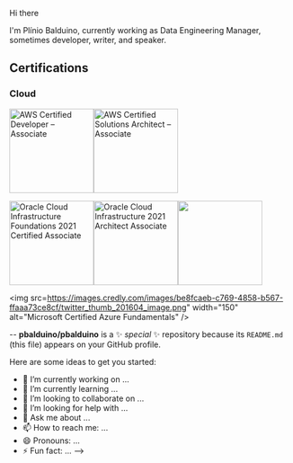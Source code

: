 Hi there

I'm Plínio Balduino, currently working as Data Engineering Manager, sometimes developer, writer, and speaker.

## Certifications

### Cloud

<img src="https://images.credly.com/size/680x680/images/b9feab85-1a43-4f6c-99a5-631b88d5461b/image.png" width="150" alt="AWS Certified Developer – Associate" /><img src="https://images.credly.com/size/680x680/images/0e284c3f-5164-4b21-8660-0d84737941bc/image.png" width="150" alt="AWS Certified Solutions Architect – Associate" />

<img src="https://images.credly.com/size/680x680/images/27db49f3-8bae-4314-8a84-884935b569db/50_Oracle_Cloud_Infrastructure.png" width="150" alt="Oracle Cloud Infrastructure Foundations 2021 Certified Associate" /><img src="https://images.credly.com/images/9819ade4-8c28-4f2e-8c19-eac82857b71f/1072-21_Oracle_Cloud_Infrastructure_Architect.png" width="150" alt="Oracle Cloud Infrastructure 2021 Architect Associate" /><img src="https://images.credly.com/size/680x680/images/b161af4b-d800-4c96-a323-a9a950d2440f/60_Oracle_Cloud_Infrastructure_Architect.png" width="150" />

<img src=https://images.credly.com/images/be8fcaeb-c769-4858-b567-ffaaa73ce8cf/twitter_thumb_201604_image.png" width="150" alt="Microsoft Certified Azure Fundamentals" />

--
**pbalduino/pbalduino** is a ✨ _special_ ✨ repository because its `README.md` (this file) appears on your GitHub profile.

Here are some ideas to get you started:

- 🔭 I’m currently working on ...
- 🌱 I’m currently learning ...
- 👯 I’m looking to collaborate on ...
- 🤔 I’m looking for help with ...
- 💬 Ask me about ...
- 📫 How to reach me: ...
- 😄 Pronouns: ...
- ⚡ Fun fact: ...
-->
